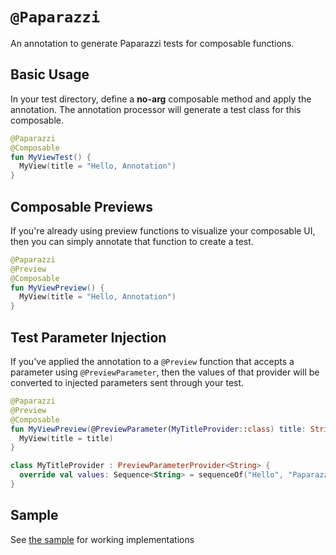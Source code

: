 # `@Paparazzi`
An annotation to generate Paparazzi tests for composable functions.

## Basic Usage
In your test directory, define a **no-arg** composable method and apply the annotation. The annotation processor will generate a test class for this composable.

```kotlin
@Paparazzi
@Composable
fun MyViewTest() {
  MyView(title = "Hello, Annotation")
}
```

## Composable Previews
If you're already using preview functions to visualize your composable UI, then you can simply annotate that function to create a test.

```kotlin
@Paparazzi
@Preview
@Composable
fun MyViewPreview() {
  MyView(title = "Hello, Annotation")
}
```

## Test Parameter Injection
If you've applied the annotation to a `@Preview` function that accepts a parameter using `@PreviewParameter`, then the values of that provider will be converted to injected parameters sent through your test.

```kotlin
@Paparazzi
@Preview
@Composable
fun MyViewPreview(@PreviewParameter(MyTitleProvider::class) title: String) {
  MyView(title = title)
}

class MyTitleProvider : PreviewParameterProvider<String> {
  override val values: Sequence<String> = sequenceOf("Hello", "Paparazzi")
}
```

## Sample
See [the sample](../../sample/src/main/java/app/cash/paparazzi/sample) for working implementations
